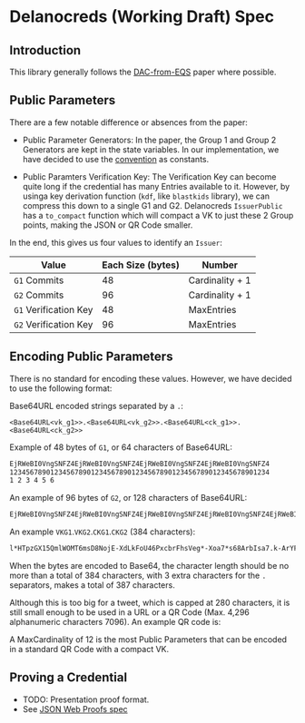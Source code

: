 # Delanocreds (Working Draft) Spec

## Introduction

This library generally follows the [DAC-from-EQS](https://eprint.iacr.org/2022/680.pdf) paper where possible.

## Public Parameters

There are a few notable difference or absences from the paper:

- Public Parameter Generators: In the paper, the Group 1 and Group 2 Generators are kept in the state variables. In our implementation, we have decided to use the [convention](https://github.com/zcash/librustzcash/blob/6e0364cd42a2b3d2b958a54771ef51a8db79dd29/pairing/src/bls12_381/README.md#generators) as constants.

- Public Paramters Verification Key: The Verification Key can become quite long if the credential has many Entries available to it. However, by usinga key derivation function (`kdf`, like `blastkids` library), we can compress this down to a single G1 and G2. Delanocreds `IssuerPublic` has a `to_compact` function which will compact a VK to just these 2 Group points, making the JSON or QR Code smaller.

In the end, this gives us four values to identify an `Issuer`:

| Value                 | Each Size (bytes) | Number          |
| --------------------- | ----------------- | --------------- |
| `G1` Commits          | 48                | Cardinality + 1 |
| `G2` Commits          | 96                | Cardinality + 1 |
| `G1` Verification Key | 48                | MaxEntries      |
| `G2` Verification Key | 96                | MaxEntries      |

## Encoding Public Parameters

There is no standard for encoding these values. However, we have decided to use the following format:

Base64URL encoded strings separated by a `.`:

```text
<Base64URL<vk_g1>>.<Base64URL<vk_g2>>.<Base64URL<ck_g1>>.<Base64URL<ck_g2>>
```

Example of 48 bytes of `G1`, or 64 characters of Base64URL:

```md
EjRWeBI0VngSNFZ4EjRWeBI0VngSNFZ4EjRWeBI0VngSNFZ4EjRWeBI0VngSNFZ4
1234567890123456789012345678901234567890123456789012345678901234
1 2 3 4 5 6
```

An example of 96 bytes of `G2`, or 128 characters of Base64URL:

```md
EjRWeBI0VngSNFZ4EjRWeBI0VngSNFZ4EjRWeBI0VngSNFZ4EjRWeBI0VngSNFZ4EjRWeBI0VngSNFZ4EjRWeBI0VngSNFZ4EjRWeBI0VngSNFZ4EjRWeBI0VngSNFZ4
```

An example `VKG1`.`VKG2`.`CKG1`.`CKG2` (384 characters):

```md
l*HTpzGX15QmlWOMT6msD8NojE-XdLkFoU46PxcbrFhsVeg*-Xoa7*s68ArbIsa7.k-ArYFJxn2B9rNOgiCdPZVlr0NCZILYatdphu9x_UEkzTPESE5RdV-WsfQVdBCt-AkqisvCPCpEmCAUnLcUQUcbketT6QDsCtFELZHrj0XcLrAMmqAW779SAVsjBIb24.kJlLZzDrtzXUxtZKqTXVmXGyzMk6lhKc3xyoJ3K5yphAMY1tcDjGvFL6wrA48X9G.pYMbI5MW2Ht-64mR9mGR4XqnMiJTGlguVTG1k0NN-NqnaMtsv81gNVlAE4GfHoDuB_17GwbtvfzXabcl2Cjgkn2QEfyFlm55GrXLoH5b-\_xKgj4vGuBV50b2p7Mf-2x*
```

When the bytes are encoded to Base64, the character length should be no more than a total of 384 characters, with 3 extra characters for the `.` separators, makes a total of 387 characters.

Although this is too big for a tweet, which is capped at 280 characters, it is still small enough to be used in a URL or a QR Code (Max. 4,296 alphanumeric characters 7096). An example QR code is:

A MaxCardinality of 12 is the most Public Parameters that can be encoded in a standard QR Code with a compact VK.

## Proving a Credential

- TODO: Presentation proof format.
- See [JSON Web Proofs spec](https://github.com/json-web-proofs/json-web-proofs)

